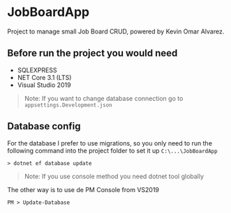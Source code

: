 # JobBoardApp
Project to manage small Job Board CRUD, powered by Kevin Omar Alvarez.

## Before run the project you would need

* SQLEXPRESS
* NET Core 3.1 (LTS)
* Visual Studio 2019

> Note: If you want to change database connection go to `appsettings.Development.json`

## Database config

For the database I prefer to use migrations, so you only need to run the following command into the project folder to set it up `C:\...\JobBoardApp`

```console
> dotnet ef database update
```

> Note: If you use console method you need dotnet tool globally

The other way is to use de PM Console from VS2019

```package manager console
PM > Update-Database
```